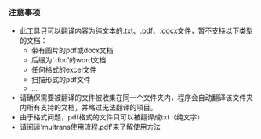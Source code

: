 ### 注意事项

- 此工具只可以翻译内容为纯文本的.txt、.pdf、.docx文件，暂不支持以下类型的文档：
    - 带有图片的pdf或docx文档
    - 后缀为‘.doc’的word文档
    - 任何格式的excel文件
    - 扫描形式的pdf文件
    - …
- 请确保需要被翻译的文件被收集在同一个文件夹内，程序会自动翻译该文件夹内所有支持的文档，并略过无法翻译的项目。
- 由于格式问题，pdf格式的文件只可以被翻译成txt（纯文字）
- 请阅读‘multrans使用流程.pdf’来了解使用方法
